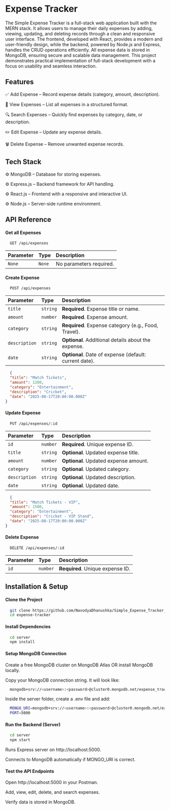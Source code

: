 
# Expense Tracker

The Simple Expense Tracker is a full-stack web application built with the MERN stack. It allows users to manage their daily expenses by adding, viewing, updating, and deleting records through a clean and responsive user interface. The frontend, developed with React, provides a modern and user-friendly design, while the backend, powered by Node.js and Express, handles the CRUD operations efficiently. All expense data is stored in MongoDB, ensuring secure and scalable data management. This project demonstrates practical implementation of full-stack development with a focus on usability and seamless interaction.



## Features

✅ Add Expense – Record expense details (category, amount, description).

📖 View Expenses – List all expenses in a structured format.

🔍 Search Expenses – Quickly find expenses by category, date, or description.

✏️ Edit Expense – Update any expense details.

🗑️ Delete Expense – Remove unwanted expense records.

## Tech Stack

⚙ MongoDB – Database for storing expenses.

⚙ Express.js – Backend framework for API handling.

⚙ React.js – Frontend with a responsive and interactive UI.

⚙ Node.js – Server-side runtime environment.

## API Reference

#### Get all Expenses

```http
  GET /api/expenses
```

| Parameter | Type     | Description                |
| :-------- | :------- | :------------------------- |
| `None` | `None` | No parameters required. |


#### Create Expense

```http
  POST /api/expenses
```

| Parameter | Type     | Description                       |
| :-------- | :------- | :-------------------------------- |
| `title`      | `string` | **Required**. Expense title or name. |
| `amount`      | `number` | **Required**. Expense amount. |
| `category`      | `string` | **Required**. Expense category (e.g., Food, Travel). |
| `description`      | `string` | **Optional**. Additional details about the expense.|
| `date`      | `string` | **Optional**. Date of expense (default: current date). |

```json
  {
  "title": "Match Tickets",
  "amount": 1200,
  "category": "Entertainment",
  "description": "Cricket",
  "date": "2025-08-17T20:00:00.000Z"
}
```

#### Update Expense

```http
  PUT /api/expenses/:id
```

| Parameter | Type     | Description                       |
| :-------- | :------- | :-------------------------------- |
| `id`      | `number` | **Required**. Unique expense ID. |
| `title`      | `string` | **Optional**. Updated expense title. |
| `amount`      | `number` | **Optional**. Updated expense amount. |
| `category`      | `string` | **Optional**. Updated category. |
| `description`      | `string` | **Optional**. Updated description.|
| `date`      | `string` | **Optional**. Updated date. |

```json
  {
  "title": "Match Tickets - VIP",
  "amount": 1500,
  "category": "Entertainment",
  "description": "Cricket - VIP Stand",
  "date": "2025-08-17T20:00:00.000Z"
}
```

#### Delete Expense

```http
  DELETE /api/expenses/:id
```

| Parameter | Type     | Description                |
| :-------- | :------- | :------------------------- |
| `id` | `number` | **Required**. Unique expense ID. |

## Installation & Setup

#### Clone the Project

```bash
  git clone https://github.com/NavodyaDhanushka/Simple_Expense_Tracker_Backend.git
  cd expense-tracker
```

#### Install Dependencies

```bash
  cd server
  npm install
```

#### Setup MongoDB Connection

Create a free MongoDB cluster on MongoDB Atlas OR install MongoDB locally.

Copy your MongoDB connection string. It will look like:

```bash
  mongodb+srv://<username>:<password>@cluster0.mongodb.net/expense_tracker
```

Inside the server folder, create a .env file and add:
```bash
  MONGO_URI=mongodb+srv://<username>:<password>@cluster0.mongodb.net/expense_tracker
  PORT=5000
```

#### Run the Backend (Server)
```bash
  cd server
  npm start
```
Runs Express server on http://localhost:5000.

Connects to MongoDB automatically if MONGO_URI is correct.

#### Test the API Endpoints

Open http://localhost:5000 in your Postman.

Add, view, edit, delete, and search expenses.

Verify data is stored in MongoDB.
